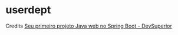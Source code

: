 
# userdept

Credits
<a href="https://youtu.be/D4frmIHAxEY?si=xnuiKOFlsVNtfxic">Seu primeiro projeto Java web no Spring Boot - DevSuperior</a>
